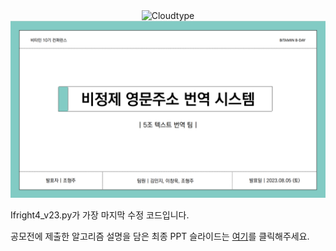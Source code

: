 <br/>
<br/>

<p align="center">
<img src="https://files.cloudtype.io/logo/cloudtype-logo-horizontal-black.png" width="50%" alt="Cloudtype"/>
<img src= "/static/img/표지.png"/>
</p>

Ifright4_v23.py가 가장 마지막 수정 코드입니다. 

공모전에 제출한 알고리즘 설명을 담은 최종 PPT 슬라이드는 [여기]()를 클릭해주세요.  
